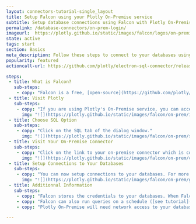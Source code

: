 ```yaml
---
layout: connectors-tutorial-single_layout
title: Setup Falcon using your Plotly On-Premise service
subtitle: Setup database connections using Falcon with Plotly On-Premise
permalink: /database-connectors/on-prem-login/
imageurl:  https://plotly.github.io/static/images/falcon/logos/on-premise.png
state: active
tags: start
section: Basics
meta_description: Follow these steps to connect to your databases using Plotly On-Premise
popularity: featured
actioncall-url: https://github.com/plotly/electron-sql-connector/releases

steps:
 - title: What is Falcon?
   sub-steps:
    - copy: "Falcon is a free, [open-source](https://github.com/plotly/plotly-database-connector) SQL editor with inline data visualization. With Falcon you can connect to your database in the Connection tab, run SQL queries in the Query tab, then export your results as a CSV or open them in the [Chart Studio](https://plot.ly/create) to unlock the full power of Plotly graphs. Optionally, you can use Falcon as a middleman between plot.ly and your database - so that when your database updates, your charts and dashboards update as well. Currently, Falcon supports connections to RedShift, MySQL, PostgreSQL, IBM DB2, Impala, MS SQL, and SQLite."
 - title: Visit Plotly
   sub-steps:
    - copy: "If you are using Plotly's On-Premise service, you can access Plotly's platform at your Plotly base domain as it was set-up by your IT department; often it is of the form 'plotly.your-company-name.com'. We will use the latter domain throughout this tutorial. To start using Falcon as an on-premise user, visit 'plotly.your-company-name.com/create' and click on 'Import' in the top-right corner."
      img: "![](https://plotly.github.io/static/images/falcon/on-prem/import-data.png)"
 - title: Choose SQL Option
   sub-steps:
    - copy: "Click on the SQL tab of the dialog window."
      img: "![](https://plotly.github.io/static/images/falcon/on-prem/sql-tab.png)"
 - title: Visit Your On-Premise Connector
   sub-steps:
    - copy: "Click on the link to your on-premise connector which is configured to your company-name domain. Clicking on the link should bring you to 'plotly.your-company-name.com/external-data-connector'. In future, you may of course, visit the database connector directly at 'plotly.your-company-name.com/external-data-connector' without heading to 'plotly.your-company-name.com/create' first if you wish to add or modify your connections."
      img: "![](https://plotly.github.io/static/images/falcon/on-prem/connector-link.png)"
 - title: Setup Connections to Your Databases
   sub-steps:
    - copy: "You can now setup connections to your databases. For more specific guidance, visit the tutorial for your database visit [our full list](https://help.plot.ly/database-connectors/) that includes [MySQL](https://help.plot.ly/database-connectors/mysql/), [MS SQL](https://help.plot.ly/database-connectors/mssql/), [PostgreSQL](https://help.plot.ly/database-connectors/postgres/), [MariaDB](https://help.plot.ly/database-connectors/mariadb/), [Redshift](https://help.plot.ly/database-connectors/redshift/), [Apache Drill and Parquet files](https://help.plot.ly/database-connectors/apache-drill/), [S3](https://help.plot.ly/database-connectors/s3/), [Elasticsearch](https://help.plot.ly/database-connectors/elasticsearch/) or [request a new one](https://plotly.com/consulting-and-oem/#form) if you do not see what you want."
      img: "![](https://plotly.github.io/static/images/falcon/on-prem/get-going.png)"
 - title: Additionnal Information
   sub-steps:
    - copy: "Falcon stores the credentials to your databases. When Falcon runs on your On-Premise account, these credentials only need to be saved to the connector by one user. All users of Plotly On-Premise will have access to the databases and datastores that get configured."
    - copy: "Falcon can also run queries on a schedule ([see tutorial](https://help.plot.ly/database-connectors/schedule-query/)). Falcon will save the results of the queries to user accounts in the Plotly On-Premise server through the [Plotly Grids API](https://api.plot.ly/v2)."
    - copy: "Plotly On-Premise will need network access to your databases or datastores. If you would like to run Falcon on a separate server than Plotly or if you would like only a few users to have access to your databases, then you can run Falcon as a desktop app ([see tutorial](https://help.plot.ly/database-connectors/personal-login)) or as a headless server app ([more information](https://github.com/plotly/plotly-database-connector#run-as-headless-server))."

---
```

